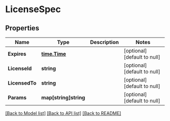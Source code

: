 # LicenseSpec

## Properties
Name | Type | Description | Notes
------------ | ------------- | ------------- | -------------
**Expires** | [**time.Time**](time.Time.md) |  | [optional] [default to null]
**LicenseId** | **string** |  | [optional] [default to null]
**LicensedTo** | **string** |  | [optional] [default to null]
**Params** | **map[string]string** |  | [optional] [default to null]

[[Back to Model list]](../README.md#documentation-for-models) [[Back to API list]](../README.md#documentation-for-api-endpoints) [[Back to README]](../README.md)



